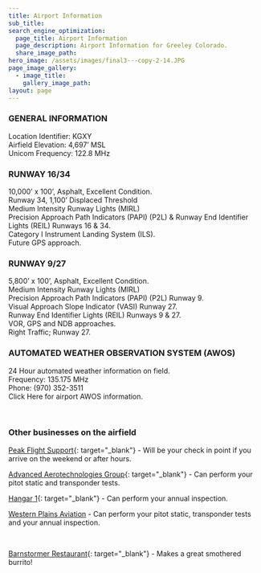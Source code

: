 ```yaml
---
title: Airport Information
sub_title:
search_engine_optimization:
  page_title: Airport Information
  page_description: Airport Information for Greeley Colorado.
  share_image_path:
hero_image: /assets/images/final3---copy-2-14.JPG
page_image_gallery:
  - image_title:
    gallery_image_path:
layout: page
---
```


### GENERAL INFORMATION

Location Identifier: KGXY<br>Airfield Elevation: 4,697’ MSL<br>Unicom Frequency: 122.8 MHz

### RUNWAY 16/34

10,000’ x 100’, Asphalt, Excellent Condition.<br>Runway 34, 1,100’ Displaced Threshold<br>Medium Intensity Runway Lights (MIRL)<br>Precision Approach Path Indicators (PAPI) (P2L) & Runway End Identifier Lights (REIL) Runways 16 & 34.<br>Category I Instrument Landing System (ILS).<br>Future GPS approach.

### RUNWAY 9/27

5,800’ x 100’, Asphalt, Excellent Condition.<br>Medium Intensity Runway Lights (MIRL)<br>Precision Approach Path Indicators (PAPI) (P2L) Runway 9.<br>Visual Approach Slope Indicator (VASI) Runway 27.<br>Runway End Identifier Lights (REIL) Runways 9 & 27.<br>VOR, GPS and NDB approaches.<br>Right Traffic; Runway 27.

### AUTOMATED WEATHER OBSERVATION SYSTEM (AWOS)

24 Hour automated weather information on field.<br>Frequency: 135.175 MHz<br>Phone: (970) 352-3511<br>Click Here for airport AWOS information.

&nbsp;

### Other businesses on the airfield

[Peak Flight Support](http://www.gxy.net/peak-flight-support.html){: target="_blank"}&nbsp;- Will be your check in point if you arrive on the weekend or after hours.&nbsp;

[Advanced Aerotechnologies Group](https://advancedaerotech.com/){: target="_blank"}&nbsp;- Can perform your pitot static and transponder tests.

[Hangar 1](https://hangar1aviation.com/){: target="_blank"}&nbsp;- Can perform your annual inspection.

[Western Plains Aviation](https://www.westernplainsaviation.com/)&nbsp;- Can perform your pitot static, transponder tests and your annual inspection.

&nbsp;

[Barnstormer Restaurant](http://barnstormerrestaurant.com/){: target="_blank"}&nbsp;- Makes a great smothered burrito!

&nbsp;

&nbsp;